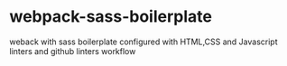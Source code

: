 # webpack-sass-boilerplate
 weback with sass boilerplate configured with HTML,CSS and Javascript linters and github  linters workflow  
